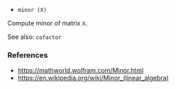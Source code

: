 * `minor (X)`

Compute minor of matrix `X`.

See also: `cofactor`

### References

* https://mathworld.wolfram.com/Minor.html
* https://en.wikipedia.org/wiki/Minor_(linear_algebra)
